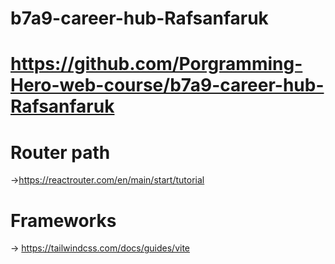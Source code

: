 # b7a9-career-hub-Rafsanfaruk

# https://github.com/Porgramming-Hero-web-course/b7a9-career-hub-Rafsanfaruk

# Router path 
->https://reactrouter.com/en/main/start/tutorial
# Frameworks 
-> https://tailwindcss.com/docs/guides/vite



